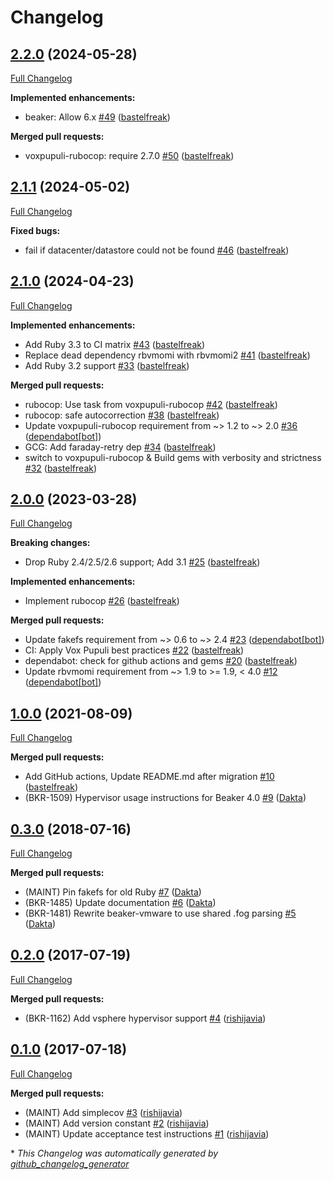 # Changelog

## [2.2.0](https://github.com/voxpupuli/beaker-vmware/tree/2.2.0) (2024-05-28)

[Full Changelog](https://github.com/voxpupuli/beaker-vmware/compare/2.1.1...2.2.0)

**Implemented enhancements:**

- beaker: Allow 6.x [\#49](https://github.com/voxpupuli/beaker-vmware/pull/49) ([bastelfreak](https://github.com/bastelfreak))

**Merged pull requests:**

- voxpupuli-rubocop: require 2.7.0 [\#50](https://github.com/voxpupuli/beaker-vmware/pull/50) ([bastelfreak](https://github.com/bastelfreak))

## [2.1.1](https://github.com/voxpupuli/beaker-vmware/tree/2.1.1) (2024-05-02)

[Full Changelog](https://github.com/voxpupuli/beaker-vmware/compare/2.1.0...2.1.1)

**Fixed bugs:**

- fail if datacenter/datastore could not be found [\#46](https://github.com/voxpupuli/beaker-vmware/pull/46) ([bastelfreak](https://github.com/bastelfreak))

## [2.1.0](https://github.com/voxpupuli/beaker-vmware/tree/2.1.0) (2024-04-23)

[Full Changelog](https://github.com/voxpupuli/beaker-vmware/compare/2.0.0...2.1.0)

**Implemented enhancements:**

- Add Ruby 3.3 to CI matrix [\#43](https://github.com/voxpupuli/beaker-vmware/pull/43) ([bastelfreak](https://github.com/bastelfreak))
- Replace dead dependency rbvmomi with rbvmomi2 [\#41](https://github.com/voxpupuli/beaker-vmware/pull/41) ([bastelfreak](https://github.com/bastelfreak))
- Add Ruby 3.2 support [\#33](https://github.com/voxpupuli/beaker-vmware/pull/33) ([bastelfreak](https://github.com/bastelfreak))

**Merged pull requests:**

- rubocop: Use task from voxpupuli-rubocop [\#42](https://github.com/voxpupuli/beaker-vmware/pull/42) ([bastelfreak](https://github.com/bastelfreak))
- rubocop: safe autocorrection [\#38](https://github.com/voxpupuli/beaker-vmware/pull/38) ([bastelfreak](https://github.com/bastelfreak))
- Update voxpupuli-rubocop requirement from ~\> 1.2 to ~\> 2.0 [\#36](https://github.com/voxpupuli/beaker-vmware/pull/36) ([dependabot[bot]](https://github.com/apps/dependabot))
- GCG: Add faraday-retry dep [\#34](https://github.com/voxpupuli/beaker-vmware/pull/34) ([bastelfreak](https://github.com/bastelfreak))
- switch to voxpupuli-rubocop & Build gems with verbosity and strictness [\#32](https://github.com/voxpupuli/beaker-vmware/pull/32) ([bastelfreak](https://github.com/bastelfreak))

## [2.0.0](https://github.com/voxpupuli/beaker-vmware/tree/2.0.0) (2023-03-28)

[Full Changelog](https://github.com/voxpupuli/beaker-vmware/compare/1.0.0...2.0.0)

**Breaking changes:**

- Drop Ruby 2.4/2.5/2.6 support; Add 3.1 [\#25](https://github.com/voxpupuli/beaker-vmware/pull/25) ([bastelfreak](https://github.com/bastelfreak))

**Implemented enhancements:**

- Implement rubocop [\#26](https://github.com/voxpupuli/beaker-vmware/pull/26) ([bastelfreak](https://github.com/bastelfreak))

**Merged pull requests:**

- Update fakefs requirement from ~\> 0.6 to ~\> 2.4 [\#23](https://github.com/voxpupuli/beaker-vmware/pull/23) ([dependabot[bot]](https://github.com/apps/dependabot))
- CI: Apply Vox Pupuli best practices [\#22](https://github.com/voxpupuli/beaker-vmware/pull/22) ([bastelfreak](https://github.com/bastelfreak))
- dependabot: check for github actions and gems [\#20](https://github.com/voxpupuli/beaker-vmware/pull/20) ([bastelfreak](https://github.com/bastelfreak))
- Update rbvmomi requirement from ~\> 1.9 to \>= 1.9, \< 4.0 [\#12](https://github.com/voxpupuli/beaker-vmware/pull/12) ([dependabot[bot]](https://github.com/apps/dependabot))

## [1.0.0](https://github.com/voxpupuli/beaker-vmware/tree/1.0.0) (2021-08-09)

[Full Changelog](https://github.com/voxpupuli/beaker-vmware/compare/0.3.0...1.0.0)

**Merged pull requests:**

- Add GitHub actions, Update README.md after migration [\#10](https://github.com/voxpupuli/beaker-vmware/pull/10) ([bastelfreak](https://github.com/bastelfreak))
- \(BKR-1509\) Hypervisor usage instructions for Beaker 4.0 [\#9](https://github.com/voxpupuli/beaker-vmware/pull/9) ([Dakta](https://github.com/Dakta))

## [0.3.0](https://github.com/voxpupuli/beaker-vmware/tree/0.3.0) (2018-07-16)

[Full Changelog](https://github.com/voxpupuli/beaker-vmware/compare/0.2.0...0.3.0)

**Merged pull requests:**

- \(MAINT\) Pin fakefs for old Ruby [\#7](https://github.com/voxpupuli/beaker-vmware/pull/7) ([Dakta](https://github.com/Dakta))
- \(BKR-1485\) Update documentation [\#6](https://github.com/voxpupuli/beaker-vmware/pull/6) ([Dakta](https://github.com/Dakta))
- \(BKR-1481\) Rewrite beaker-vmware to use shared .fog parsing [\#5](https://github.com/voxpupuli/beaker-vmware/pull/5) ([Dakta](https://github.com/Dakta))

## [0.2.0](https://github.com/voxpupuli/beaker-vmware/tree/0.2.0) (2017-07-19)

[Full Changelog](https://github.com/voxpupuli/beaker-vmware/compare/0.1.0...0.2.0)

**Merged pull requests:**

- \(BKR-1162\) Add vsphere hypervisor support [\#4](https://github.com/voxpupuli/beaker-vmware/pull/4) ([rishijavia](https://github.com/rishijavia))

## [0.1.0](https://github.com/voxpupuli/beaker-vmware/tree/0.1.0) (2017-07-18)

[Full Changelog](https://github.com/voxpupuli/beaker-vmware/compare/7ddc6f7aa8480bfef0e7d5271c71acf89fce0149...0.1.0)

**Merged pull requests:**

- \(MAINT\) Add simplecov [\#3](https://github.com/voxpupuli/beaker-vmware/pull/3) ([rishijavia](https://github.com/rishijavia))
- \(MAINT\) Add version constant [\#2](https://github.com/voxpupuli/beaker-vmware/pull/2) ([rishijavia](https://github.com/rishijavia))
- \(MAINT\) Update acceptance test instructions [\#1](https://github.com/voxpupuli/beaker-vmware/pull/1) ([rishijavia](https://github.com/rishijavia))



\* *This Changelog was automatically generated by [github_changelog_generator](https://github.com/github-changelog-generator/github-changelog-generator)*
